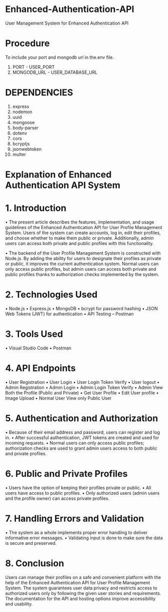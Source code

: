 # Enhanced-Authentication-API
User Management System for Enhanced Authentication API

# Procedure
To include your port and mongodb url in the.env file.
1. PORT - USER_PORT
2. MONGODB_URL - USER_DATABASE_URL

# DEPENDENCIES
1. express
2. nodemon
3. uuid
4. mongoose
5. body-parser
6. dotenv
7. cors
8. bcryptjs
9. jsonwebtoken
10. multer

# Explanation of Enhanced Authentication API System

# 1. Introduction
•	The present article describes the features, implementation, and usage guidelines of the Enhanced Authentication API for User Profile Management System. Users of the system can create accounts, log in, edit their profiles, and choose whether to make them public or private. Additionally, admin users can access both private and public profiles with this functionality.

•	The backend of the User Profile Management System is constructed with Node.js. By adding the ability for users to designate their profiles as private or public, it improves the current authentication system. Normal users can only access public profiles, but admin users can access both private and public profiles thanks to authorization checks implemented by the system.

# 2. Technologies Used
•	Node.js
•	Express.js
•	MongoDB 
•	bcrypt for password hashing
•	JSON Web Tokens (JWT) for authentication
•	API Testing – Postman

# 3. Tools Used
•	Visual Studio Code
•	Postman

# 4. API Endpoints
•	User Registration
•	User Login
•	User Login Token Verify
•	User logout
•	Admin Registration
•	Admin Login
•	Admin Login Token Verify
•	Admin View Both the Profile (Public and Private) 
•	Get User Profile
•	Edit User profile
•	Image Upload
•	Normal User View only Public User

# 5. Authentication and Authorization
•	Because of their email address and password, users can register and log in. 
•	After successful authentication, JWT tokens are created and used for incoming requests. 
•	Normal users can only access public profiles; authorization checks are used to grant admin users access to both public and private profiles.

# 6. Public and Private Profiles
•	Users have the option of keeping their profiles private or public. 
•	All users have access to public profiles. 
•	Only authorized users (admin users and the profile owner) can access private profiles.

# 7. Handling Errors and Validation
•	The system as a whole implements proper error handling to deliver informative error messages. 
•	Validating input is done to make sure the data is secure and preserved.

# 8. Conclusion
Users can manage their profiles on a safe and convenient platform with the help of the Enhanced Authentication API for User Profile Management System. The system guarantees user data privacy and restricts access to authorized users only by following the given user stories and requirements. The documentation for the API and hosting options improve accessibility and usability. 
